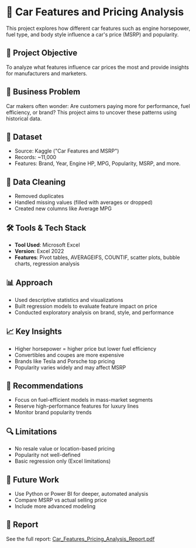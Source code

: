 # 🚗 Car Features and Pricing Analysis

This project explores how different car features such as engine horsepower, fuel type, and body style influence a car's price (MSRP) and popularity.

## 📌 Project Objective

To analyze what features influence car prices the most and provide insights for manufacturers and marketers.

## 🧠 Business Problem

Car makers often wonder: Are customers paying more for performance, fuel efficiency, or brand? This project aims to uncover these patterns using historical data.

## 📂 Dataset

- Source: Kaggle ("Car Features and MSRP")
- Records: ~11,000
- Features: Brand, Year, Engine HP, MPG, Popularity, MSRP, and more.

## 🧼 Data Cleaning

- Removed duplicates
- Handled missing values (filled with averages or dropped)
- Created new columns like Average MPG

## 🛠 Tools & Tech Stack

- **Tool Used**: Microsoft Excel
- **Version**: Excel 2022
- **Features**: Pivot tables, AVERAGEIFS, COUNTIF, scatter plots, bubble charts, regression analysis

## 📊 Approach

- Used descriptive statistics and visualizations
- Built regression models to evaluate feature impact on price
- Conducted exploratory analysis on brand, style, and performance

## 📈 Key Insights

- Higher horsepower = higher price but lower fuel efficiency
- Convertibles and coupes are more expensive
- Brands like Tesla and Porsche top pricing
- Popularity varies widely and may affect MSRP

## 📌 Recommendations

- Focus on fuel-efficient models in mass-market segments
- Reserve high-performance features for luxury lines
- Monitor brand popularity trends

## 🔍 Limitations

- No resale value or location-based pricing
- Popularity not well-defined
- Basic regression only (Excel limitations)

## 🚀 Future Work

- Use Python or Power BI for deeper, automated analysis
- Compare MSRP vs actual selling price
- Include more advanced modeling

## 📄 Report

See the full report: [Car_Features_Pricing_Analysis_Report.pdf](./Car_Features_Pricing_Analysis_Report.pdf)
